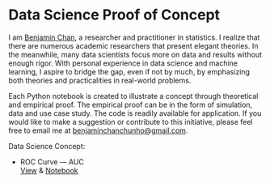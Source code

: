 # Data Science Proof of Concept
I am [Benjamin Chan](https://www.linkedin.com/in/benjamin-chan-chun-ho), a researcher and practitioner in statistics. I realize that there are numerous academic researchers that present elegant theories. In the meanwhile, many data scientists focus more on data and results without enough rigor. With personal experience in data science and machine learning, I aspire to bridge the gap, even if not by much, by emphasizing both theories and practicalities in real-world problems.

Each Python notebook is created to illustrate a concept through theoretical and empirical proof. The empirical proof can be in the form of simulation, data and use case study. The code is readily available for application. If you would like to make a suggestion or contribute to this initiative, please feel free to email me at benjaminchanchunho@gmail.com.

Data Science Concept:
* ROC Curve — AUC </br>
[View](https://nbviewer.jupyter.org/github/BenjaminChanChunHo/Data_Science_Proof_of_Concept/blob/master/ROC_AUC/ROC_AUC.ipynb) & [Notebook](https://github.com/BenjaminChanChunHo/Data_Science_Proof_of_Concept/blob/master/ROC_AUC/ROC_AUC.ipynb)
